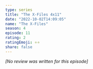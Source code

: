 ```yaml
---
type: series
title: "The X-Files 4x11"
date: "2022-10-02T14:09:05"
name: "The X-Files"
season: 4
episode: 11
rating: 2
ratingEmoji: ⭐️⭐️
share: false
---
```


_[No review was written for this episode]_
